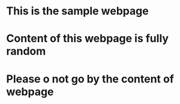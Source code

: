 # This is the sample webpage 
# Content of this webpage is fully random
# Please o not go by the content of webpage

